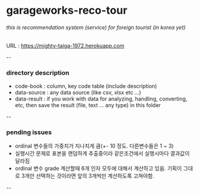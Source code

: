 # garageworks-reco-tour

###### this is recommendation system (service) for foreign tourist (in korea yet)
URL : https://mighty-taiga-1972.herokuapp.com

--


### directory description
- code-book : column, key code table (include description)
- data-source : any data source (like csv, xlsx etc ...)
- data-result : if you work with data for analyzing, handling, converting, etc, then save the result (file, text ... any type) in this folder

--

### pending issues
- ordinal 변수들의 가중치가 지나치게 큼(+- 10 정도. 다른변수들은 1 ~ 3)
- 실행시간 문제로 표본을 랜덤하게 추출중이라 같은조건에서 실행시마다 결과값이 달라짐 
- ordinal 변수 grade 계산할때 6개 인자 모두에 대해서 계산하고 있음. 기획이 그대로 3개만 선택하는 것이라면 앞의 3개씩만 계산하도록 고쳐야함.

--
